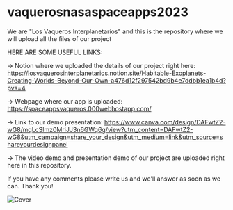 # vaquerosnasaspaceapps2023
We are "Los Vaqueros Interplanetarios" and this is the repository where we will upload all the files of our project

HERE ARE SOME USEFUL LINKS:

-> Notion where we uploaded the details of our project right here:
https://losvaquerosinterplanetarios.notion.site/Habitable-Exoplanets-Creating-Worlds-Beyond-Our-Own-a476d12f297542bd9b4e7ddbb1ea1b4d?pvs=4

-> Webpage where our app is uploaded: 
https://spaceappsvaqueros.000webhostapp.com/

-> Link to our demo presentation: 
https://www.canva.com/design/DAFwtZ2-wG8/mqLcSlmz0MriJJ3n6GWq6g/view?utm_content=DAFwtZ2-wG8&utm_campaign=share_your_design&utm_medium=link&utm_source=shareyourdesignpanel

->  The video demo and presentation demo of our project are uploaded right here in this repository.

If you have any comments please write us and we'll answer as soon as we can. Thank you!

![Cover](https://github.com/eortegaa1500/vaquerosnasaspaceapps2023/assets/52631711/bb5a766c-0072-48dc-9c82-8475170386e7)



